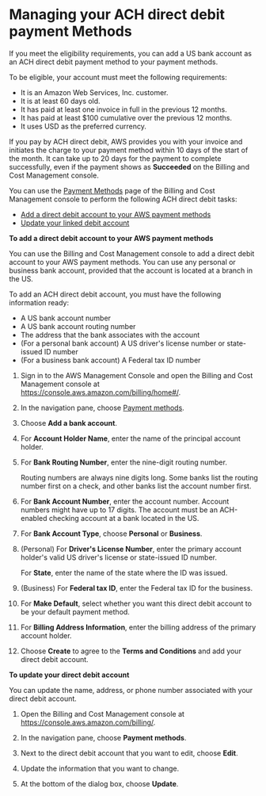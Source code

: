 # Managing your ACH direct debit payment Methods<a name="manage-debit"></a>

If you meet the eligibility requirements, you can add a US bank account as an ACH direct debit payment method to your payment methods\. 

To be eligible, your account must meet the following requirements:
+ It is an Amazon Web Services, Inc\. customer\. 
+ It is at least 60 days old\.
+ It has paid at least one invoice in full in the previous 12 months\.
+ It has paid at least $100 cumulative over the previous 12 months\.
+ It uses USD as the preferred currency\.

If you pay by ACH direct debit, AWS provides you with your invoice and initiates the charge to your payment method within 10 days of the start of the month\. It can take up to 20 days for the payment to complete successfully, even if the payment shows as **Succeeded** on the Billing and Cost Management console\.

You can use the [Payment Methods](https://console.aws.amazon.com/billing/home#/paymentmethods) page of the Billing and Cost Management console to perform the following ACH direct debit tasks:
+ [Add a direct debit account to your AWS payment methods](#add-debit)
+ [Update your linked debit account](#update-debit)<a name="add-debit"></a>

**To add a direct debit account to your AWS payment methods**

You can use the Billing and Cost Management console to add a direct debit account to your AWS payment methods\. You can use any personal or business bank account, provided that the account is located at a branch in the US\. 

To add an ACH direct debit account, you must have the following information ready:
+ A US bank account number
+ A US bank account routing number
+ The address that the bank associates with the account
+ \(For a personal bank account\) A US driver's license number or state\-issued ID number
+ \(For a business bank account\) A Federal tax ID number

1. Sign in to the AWS Management Console and open the Billing and Cost Management console at [https://console\.aws\.amazon\.com/billing/home\#/](https://console.aws.amazon.com/billing/home)\.

1. In the navigation pane, choose [Payment methods](https://console.aws.amazon.com/billing/home#/paymentmethods)\.

1. Choose **Add a bank account**\.

1. For **Account Holder Name**, enter the name of the principal account holder\.

1. For **Bank Routing Number**, enter the nine\-digit routing number\.

   Routing numbers are always nine digits long\. Some banks list the routing number first on a check, and other banks list the account number first\. 

1. For **Bank Account Number**, enter the account number\. Account numbers might have up to 17 digits\. The account must be an ACH\-enabled checking account at a bank located in the US\.

1. For **Bank Account Type**, choose **Personal** or **Business**\.

1. \(Personal\) For **Driver's License Number**, enter the primary account holder's valid US driver's license or state\-issued ID number\.

   For **State**, enter the name of the state where the ID was issued\.

1. \(Business\) For **Federal tax ID**, enter the Federal tax ID for the business\.

1. For **Make Default**, select whether you want this direct debit account to be your default payment method\.

1. For **Billing Address Information**, enter the billing address of the primary account holder\.

1. Choose **Create** to agree to the **Terms and Conditions** and add your direct debit account\.<a name="update-debit"></a>

**To update your direct debit account**

You can update the name, address, or phone number associated with your direct debit account\.

1. Open the Billing and Cost Management console at [https://console\.aws\.amazon\.com/billing/](https://console.aws.amazon.com/billing/home?#/)\.

1. In the navigation pane, choose **Payment methods**\.

1. Next to the direct debit account that you want to edit, choose **Edit**\.

1. Update the information that you want to change\.

1. At the bottom of the dialog box, choose **Update**\.